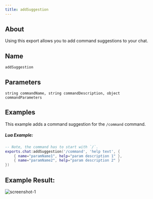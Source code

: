 ```yaml
---
title: addSuggestion
---
```


## About
Using this export allows you to add command suggestions to your chat.

## Name
```
addSuggestion
```

Parameters
----------

```
string commandName, string commandDescription, object commandParameters
```

Examples
--------
This example adds a command suggestion for the `/command` command.

##### Lua Example:
```lua
-- Note, the command has to start with `/`.
exports.chat:addSuggestion('/command', 'help text', {
    { name="paramName1", help="param description 1" },
    { name="paramName2", help="param description 2" }
})
```

## Example Result:
![screenshot-1](/chat_addSuggestion.png)
